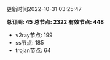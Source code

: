 更新时间2022-10-31 03:25:47

**总订阅: 45**
**总节点: 2322**
**有效节点: 448**
- v2ray节点: 199
- ss节点: 185
- trojan节点: 64
